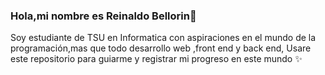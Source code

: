 ### Hola,mi nombre es Reinaldo Bellorin👋


Soy estudiante de TSU en Informatica con aspiraciones en el mundo de la programación,mas que todo desarrollo web ,front end y back end, Usare este repositorio para guiarme y registrar mi progreso en este mundo ✨

